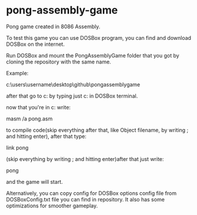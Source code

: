 # pong-assembly-game
Pong game created in 8086 Assembly.

To test this game you can use DOSBox program, you can find and download DOSBox on the internet.

Run DOSBox and mount the PongAssemblyGame folder that you got by cloning the repository with the same name.

Example:

c:\users\username\desktop\github\pongassemblygame

after that go to c: by typing just c: in DOSBox terminal.

now that you're in c: write:

masm /a pong.asm

to compile code(skip everything after that, like Object filename, by writing ; and hitting enter), after that type:

link pong

(skip everything by writing ; and hitting enter)after that just write:

pong

and the game will start.

Alternatively, you can copy config for DOSBox options config file from DOSBoxConfig.txt file you can find in repository. It also has some optimizations for smoother gameplay.
